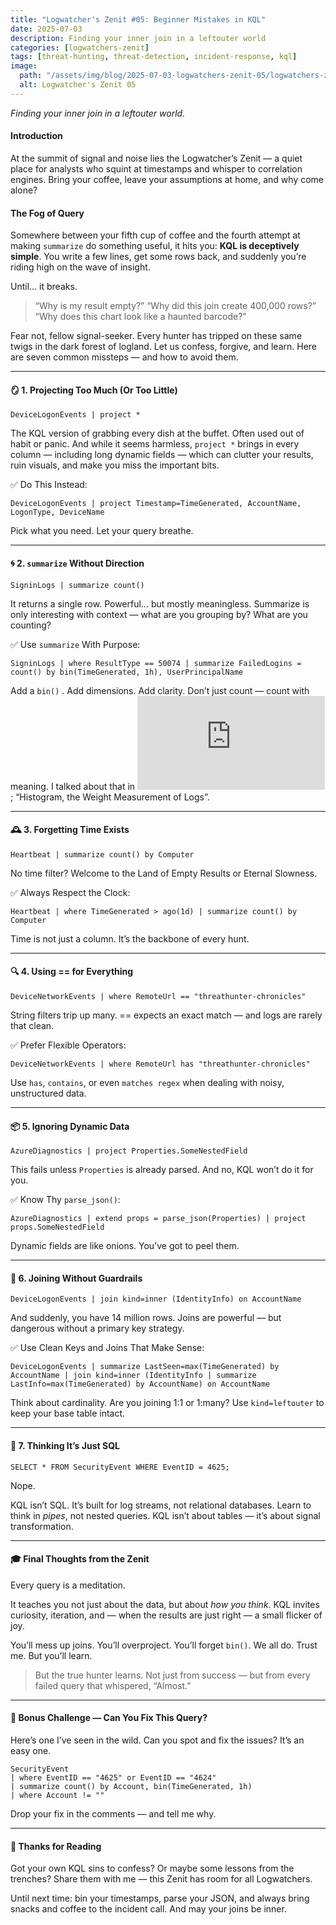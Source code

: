 ```yaml
---
title: "Logwatcher's Zenit #05: Beginner Mistakes in KQL"
date: 2025-07-03
description: Finding your inner join in a leftouter world
categories: [logwatchers-zenit]
tags: [threat-hunting, threat-detection, incident-response, kql]
image:
  path: "/assets/img/blog/2025-07-03-logwatchers-zenit-05/logwatchers-zenit-title-05.png"
  alt: Logwatcher's Zenit 05
---
```


*Finding your inner join in a leftouter world.*

#### Introduction
At the summit of signal and noise lies the Logwatcher’s Zenit — a quiet place for analysts who squint at timestamps and whisper to correlation engines. Bring your coffee, leave your assumptions at home, and why come alone?

#### The Fog of Query
Somewhere between your fifth cup of coffee and the fourth attempt at making `summarize` do something useful, it hits you: **KQL is deceptively simple**. You write a few lines, get some rows back, and suddenly you’re riding high on the wave of insight.

Until… it breaks.

> “Why is my result empty?”
> “Why did this join create 400,000 rows?”
> “Why does this chart look like a haunted barcode?”

Fear not, fellow signal-seeker. Every hunter has tripped on these same twigs in the dark forest of logland. Let us confess, forgive, and learn. Here are seven common missteps — and how to avoid them.

---

#### 🪞 1. Projecting Too Much (Or Too Little)
`DeviceLogonEvents | project *`

The KQL version of grabbing every dish at the buffet. Often used out of habit or panic. And while it seems harmless, `project *` brings in every column — including long dynamic fields — which can clutter your results, ruin visuals, and make you miss the important bits.

✅ Do This Instead:

`DeviceLogonEvents | project Timestamp=TimeGenerated, AccountName, LogonType, DeviceName`

Pick what you need. Let your query breathe.

---

#### 🌀 2. `summarize` Without Direction
`SigninLogs | summarize count()`

It returns a single row. Powerful… but mostly meaningless. Summarize is only interesting with context — what are you grouping by? What are you counting?

✅ Use `summarize` With Purpose:

`SigninLogs | where ResultType == 50074 | summarize FailedLogins = count() by bin(TimeGenerated, 1h), UserPrincipalName`

Add a `bin()` . Add dimensions. Add clarity. Don’t just count — count with meaning. I talked about that in ![this blog post](https://threathunter-chronicles.com/blog/logwatchers-zenit/histogram-the-weight-measurement-of-logs.html); “Histogram, the Weight Measurement of Logs”.

---

#### 🕰️ 3. Forgetting Time Exists
`Heartbeat | summarize count() by Computer`

No time filter? Welcome to the Land of Empty Results or Eternal Slowness.

✅ Always Respect the Clock:

`Heartbeat | where TimeGenerated > ago(1d) | summarize count() by Computer`

Time is not just a column. It’s the backbone of every hunt.

---

#### 🔍 4. Using == for Everything
`DeviceNetworkEvents | where RemoteUrl == "threathunter-chronicles"`

String filters trip up many. == expects an exact match — and logs are rarely that clean.

✅ Prefer Flexible Operators:

`DeviceNetworkEvents | where RemoteUrl has "threathunter-chronicles"`

Use `has`, `contains`, or even `matches regex` when dealing with noisy, unstructured data.

---

#### 📦 5. Ignoring Dynamic Data
`AzureDiagnostics | project Properties.SomeNestedField`

This fails unless `Properties` is already parsed. And no, KQL won’t do it for you.

✅ Know Thy `parse_json()`:

`AzureDiagnostics | extend props = parse_json(Properties) | project props.SomeNestedField`

Dynamic fields are like onions. You’ve got to peel them.

---

#### 🧩 6. Joining Without Guardrails
`DeviceLogonEvents | join kind=inner (IdentityInfo) on AccountName`

And suddenly, you have 14 million rows. Joins are powerful — but dangerous without a primary key strategy.

✅ Use Clean Keys and Joins That Make Sense:

`DeviceLogonEvents | summarize LastSeen=max(TimeGenerated) by AccountName | join kind=inner (IdentityInfo | summarize LastInfo=max(TimeGenerated) by AccountName) on AccountName`

Think about cardinality. Are you joining 1:1 or 1:many? Use `kind=leftouter` to keep your base table intact.

---

#### 🧠 7. Thinking It’s Just SQL
`SELECT * FROM SecurityEvent WHERE EventID = 4625;`

Nope.

KQL isn’t SQL. It’s built for log streams, not relational databases. Learn to think in *pipes*, not nested queries. KQL isn’t about tables — it’s about signal transformation.

---

#### 🎓 Final Thoughts from the Zenit
Every query is a meditation.

It teaches you not just about the data, but about *how you think*. KQL invites curiosity, iteration, and — when the results are just right — a small flicker of joy.

You’ll mess up joins. You’ll overproject. You’ll forget `bin()`. We all do. Trust me. But you’ll learn.

> But the true hunter learns. Not just from success — but from every failed query that whispered, “Almost.”

---

#### 🧪 Bonus Challenge — Can You Fix This Query?
Here’s one I’ve seen in the wild. Can you spot and fix the issues? It’s an easy one.

```kql
SecurityEvent
| where EventID == "4625" or EventID == "4624"
| summarize count() by Account, bin(TimeGenerated, 1h)
| where Account != ""
```

Drop your fix in the comments — and tell me why.

---

#### 🙏 Thanks for Reading
Got your own KQL sins to confess? Or maybe some lessons from the trenches? Share them with me — this Zenit has room for all Logwatchers.

Until next time: bin your timestamps, parse your JSON, and always bring snacks and coffee to the incident call. And may your joins be inner.
